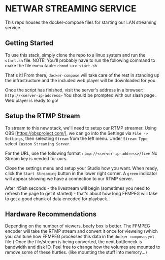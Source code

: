NETWAR STREAMING SERVICE
========================
This repo houses the docker-compose files for starting our LAN streaming service. 


Getting Started
---------------
To use this stack, simply clone the repo to a linux system and run the `start.sh` file.
NOTE: You'll probably have to run the following command to make the file executable: `chmod u+x start.sh`

That's it! From there, `docker-compose` will take care of the rest in standing up the infrastructure and the included web player will be downloaded for you.

Once the script has finished, visit the server's address in a browser: `http://<server-ip-address>`
You should be prompted with our slash page. Web player is ready to go!

Setup the RTMP Stream
---------------------
To stream to this new stack, we'll need to setup our RTMP streamer. 
Using OBS [https://obsproject.com/], we can go into the Settings via `File -> Settings`, then selecting `Stream` from the left menu.
Under `Stream Type` select `Custom Streaming Server`.

For the URL, use the following format `rtmp://<server-ip-address>/live`
No Stream key is needed for ours.

Close the settings menu and setup your Studio how you want.
When ready, click the `Start Streaming` button in the lower right corner. A `green` indicator will appear showing we have a connection to our RTMP server.

After 45ish seconds - the livestream will begin (sometimes you need to refresh the page to get it started) - that's about how long FFMPEG will take to get a good chunk of data encoded for playback.

Hardware Recommendations
------------------------
Depending on the number of viewers, beefy box is better. The FFMPEG encoder will take the RTMP stream and convert it once for vieweing (which you can tune how FFMPEG processes this data in the `docker-compose.yml` file.) Once the file/stream is being converted, the next bottleneck is bandwidth and disk IO. Feel free to change how the volumes are mounted to remove some of these hurtles. (like mounting the stuff into memory...)